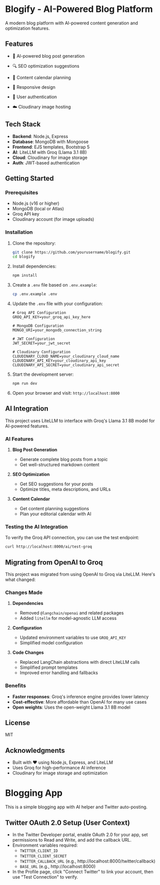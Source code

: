# Blogify - AI-Powered Blog Platform

A modern blog platform with AI-powered content generation and optimization features.

## Features

- 🚀 AI-powered blog post generation
- 🔍 SEO optimization suggestions

- 📅 Content calendar planning
- 📱 Responsive design
- 🔐 User authentication
- ☁️ Cloudinary image hosting

## Tech Stack

- **Backend**: Node.js, Express
- **Database**: MongoDB with Mongoose
- **Frontend**: EJS templates, Bootstrap 5
- **AI**: LiteLLM with Groq (Llama 3.1 8B)
- **Cloud**: Cloudinary for image storage
- **Auth**: JWT-based authentication

## Getting Started

### Prerequisites

- Node.js (v16 or higher)
- MongoDB (local or Atlas)
- Groq API key
- Cloudinary account (for image uploads)

### Installation

1. Clone the repository:
   ```bash
   git clone https://github.com/yourusername/blogify.git
   cd blogify
   ```

2. Install dependencies:
   ```bash
   npm install
   ```

3. Create a `.env` file based on `.env.example`:
   ```bash
   cp .env.example .env
   ```

4. Update the `.env` file with your configuration:
   ```env
   # Groq API Configuration
   GROQ_API_KEY=your_groq_api_key_here
   
   # MongoDB Configuration
   MONGO_URI=your_mongodb_connection_string
   
   # JWT Configuration
   JWT_SECRET=your_jwt_secret
   
   # Cloudinary Configuration
   CLOUDINARY_CLOUD_NAME=your_cloudinary_cloud_name
   CLOUDINARY_API_KEY=your_cloudinary_api_key
   CLOUDINARY_API_SECRET=your_cloudinary_api_secret
   ```

5. Start the development server:
   ```bash
   npm run dev
   ```

6. Open your browser and visit: `http://localhost:8000`

## AI Integration

This project uses LiteLLM to interface with Groq's Llama 3.1 8B model for AI-powered features.

### AI Features

1. **Blog Post Generation**
   - Generate complete blog posts from a topic
   - Get well-structured markdown content

2. **SEO Optimization**
   - Get SEO suggestions for your posts
   - Optimize titles, meta descriptions, and URLs

3. **Content Calendar**
   - Get content planning suggestions
   - Plan your editorial calendar with AI

### Testing the AI Integration

To verify the Groq API connection, you can use the test endpoint:

```bash
curl http://localhost:8000/ai/test-groq
```

## Migrating from OpenAI to Groq

This project was migrated from using OpenAI to Groq via LiteLLM. Here's what changed:

### Changes Made

1. **Dependencies**
   - Removed `@langchain/openai` and related packages
   - Added `litellm` for model-agnostic LLM access

2. **Configuration**
   - Updated environment variables to use `GROQ_API_KEY`
   - Simplified model configuration

3. **Code Changes**
   - Replaced LangChain abstractions with direct LiteLLM calls
   - Simplified prompt templates
   - Improved error handling and fallbacks

### Benefits

- **Faster responses**: Groq's inference engine provides lower latency
- **Cost-effective**: More affordable than OpenAI for many use cases
- **Open weights**: Uses the open-weight Llama 3.1 8B model

## License

MIT

## Acknowledgments

- Built with ❤️ using Node.js, Express, and LiteLLM
- Uses Groq for high-performance AI inference
- Cloudinary for image storage and optimization

# Blogging App

This is a simple blogging app with AI helper and Twitter auto-posting.

## Twitter OAuth 2.0 Setup (User Context)

- In the Twitter Developer portal, enable OAuth 2.0 for your app, set permissions to Read and Write, and add the callback URL.
- Environment variables required:
  - `TWITTER_CLIENT_ID`
  - `TWITTER_CLIENT_SECRET`
  - `TWITTER_CALLBACK_URL` (e.g., http://localhost:8000/twitter/callback)
  - `BASE_URL` (e.g., http://localhost:8000)
- In the Profile page, click "Connect Twitter" to link your account, then use "Test Connection" to verify.
